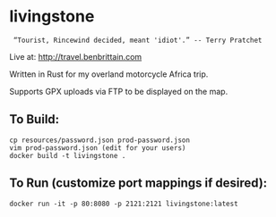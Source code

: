 # livingstone

``` “Tourist, Rincewind decided, meant 'idiot'.” -- Terry Pratchet```

Live at: http://travel.benbrittain.com

Written in Rust for my overland motorcycle Africa trip.

Supports GPX uploads via FTP to be displayed on the map. 

## To Build:
```
cp resources/password.json prod-password.json
vim prod-password.json (edit for your users)
docker build -t livingstone .
```

## To Run (customize port mappings if desired):
```
docker run -it -p 80:8080 -p 2121:2121 livingstone:latest
```
